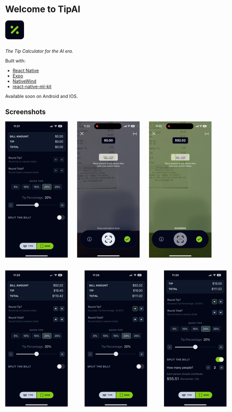# Welcome to TipAI 

  <img style="border-radius: 10px; margin-bottom: 12px" src="./assets/images/ios-dark.png" width="60" title="Landing screen." />

 _The Tip Calculator for the AI era._

Built with:
- [React Native](https://reactnative.dev/)
- [Expo](https://docs.expo.dev/)
- [NativeWind](https://www.nativewind.dev/)
- [react-native-ml-kit](https://www.npmjs.com/package/@react-native-ml-kit/text-recognition)

Available soon on Android and IOS.


## Screenshots

<div style="display: flex; flex-direction: row; margin-bottom: 24px">
  <img src="./screenshots/landing_blank.png" width="200" title="Landing screen." />
  <img src="./screenshots/not_scanning.png" width="200" hspace="30" alt="Camera not scanning." />
  <img src="./screenshots/scanning_complete.png" width="200" alt="Camera scanning bill." />
</div>
<br />
<div style="display: flex; gap: 24px">
  <img  src="./screenshots/landing_complete.png" width="200" alt="Landing screen with total calculated." />
  <img src="./screenshots/landing_rounded_up.png" width="200" hspace="30" alt="Landing screen with rounded tip and total calculated." />
  <img src="./screenshots/landing_rounded_up_split.png" width="200" alt="Landing screen with bill split between 2 people." />
</div>

